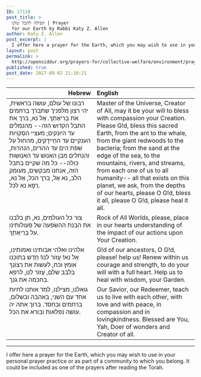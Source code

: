 ```yaml
---
ID: 17110
post_title: >
  תפילה לתבל שלנו | Prayer
  for our Earth by Rabbi Katy Z. Allen
author: Katy Z. Allen
post_excerpt: |
  I offer here a prayer for the Earth, which you may wish to use in your personal prayer practice or as part of a community to which you belong. It could be included as one of the prayers after reading the Torah.
layout: post
permalink: >
  http://opensiddur.org/prayers-for/collective-welfare/environment/prayer-for-the-earth-by-katy-allen/
published: true
post_date: 2017-09-02 21:10:21
---
```

<table style="margin-left: auto;margin-right: auto;" class="draggable">
<thead><tr><th id="x" style="text-align: right;">Hebrew</th><th style="text-align: left;">English</th></tr></thead>
<tbody>
<tr>
<td style="vertical-align:top;" width="46%">
<div class="liturgy"><span lang="he">
רבונו של עולם, עושה בראשית,
יהי רצון מלפניך
שתברך ברחמים את בְּרִיאַתְךָ.
אֵל נא,
ברך את התבל הקדוש הזה--
מהנמלים עד היונקים;
מעציי הסְקוֹיוֹת הענקיים
עד החַיידָקִים,
מהחול על שפת הים
עד ההרים, הנהרות, והנחלים
מבן האנוש 
עד האנושות כולה--
כל מה שקיים בתבל הזה,
אנחנו מבקשים,
מעומק הלב,
נא אֵל, ברך הכל,
אֵל נא, רְפָא נא לכל.
</span></div>
</td>
 
<td style="vertical-align:top;" width="53%">
<div class="english">
Master of the Universe, Creator of All,
may it be your will
to bless with compassion your Creation.
Please G!d,
bless this sacred Earth,
from the ant to the whale,
from the giant redwoods 
to the bacteria;
from the sand at the edge of the sea,
to the mountains, rivers, and streams,
from each one of us
to all humanity--
all that exists on this planet,
we ask,
from the depths of our hearts,
please O G!d, bless it all,
please O G!d, please heal it all.
</div></td>
</tr>


<tr>
<td style="vertical-align:top;" width="46%">
<div class="liturgy"><span lang="he">
צור כל העולמים, 
נא, תן בלבנו 
את הבנת ההשפעה של פעולותינו
על בְּרִיאַתְךָ.
</span></div>
</td>
 
<td style="vertical-align:top;" width="53%">
<div class="english">
Rock of All Worlds,
please, place in our hearts 
understanding of the impact of our actions
upon Your Creation.
</div></td>
</tr>


<tr>
<td style="vertical-align:top;" width="46%">
<div class="liturgy"><span lang="he">
אלהינו ואלהי אבותינו ואמותינו,
אֵל נא!
עֲזוֹר לנו!
חַדֵש בתוכנו אומץ וכח,
לעשות את רְצוֹנְךָ בלבב שלם,
עֲזוֹר לנו, 
לרפא בחכמה את גנך.
</span></div>
</td>
 
<td style="vertical-align:top;" width="53%">
<div class="english">
G!d of our ancestors,
O G!d, please!
help us!
Renew within us courage and strength,
to do your will with a full heart.
Help us
to heal with wisdom, your Garden.
</div></td>
</tr>


<tr>
<td style="vertical-align:top;" width="46%">
<div class="liturgy"><span lang="he">
גואלנו, מצילנו,
למד אותנו 
לחיות אחד עם השני, 
באהבה ובשלום,
ברחמים ובחסד.
ּברוך אתה יה
עושה נפלאות
ובורא את הכל.
</span></div>
</td>
 
<td style="vertical-align:top;" width="53%">
<div class="english">
Our Savior, our Redeemer,
teach us 
to live with each other,
with love and with peace,
in compassion and in lovingkindness.
Blessed are You, Yah,
Doer of wonders 
and Creator of all.
</div></td>
</tr>
</tbody></table>

<hr />
I offer here a prayer for the Earth, which you may wish to use in your personal prayer practice or as part of a community to which you belong. It could be included as one of the prayers after reading the Torah.